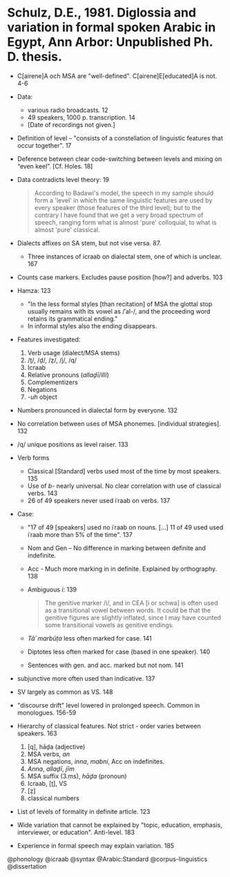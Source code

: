 # Schulz, D.E., 1981. Diglossia and variation in formal spoken Arabic in Egypt, Ann Arbor: Unpublished Ph. D. thesis.

- C[airene]A och MSA are "well-defined". C[airene]E[educated]A is not. 4-6

- Data: 
  - various radio broadcasts. 12
  - 49 speakers, 1000 p. transcription. 14
  - [Date of recordings not given.]

- Definition of level – "consists of a constellation of linguistic features that occur together". 17

- Deference between clear code-switching between levels and mixing on “even keel”. [Cf. Holes. 18]

- Data contradicts level theory: 19 

  > According to Badawi's model, the speech in my sample should form a 'level' in which the same linguistic features are used by every speaker (those features of the third level); but to the contrary I have found that we get a very broad spectrum of speech, ranging form what is almost 'pure' colloquial, to what is almost 'pure' classical.

- Dialects affixes on SA stem, but not vise versa. 87. 
  - Three instances of icraab on dialectal stem, one of which is unclear. 167

- Counts case markers. Excludes pause position [how?] and adverbs. 103

- Hamza: 123
  - "In the less formal styles [than recitation] of MSA the glottal stop usually remains with its vowel as /ʾal-/, and the proceeding word retains its grammatical ending."
  - In informal styles also the ending disappears.

- Features investigated:
  1. Verb usage (dialect/MSA stems)
  2. /ṯ/, /ḏ/, /ẓ/, /j/, /q/
  3. Icraab
  4. Relative pronouns (*allaḏī/illi*)
  5. Complementizers
  6. Negations
  7. *-uh* object

- Numbers pronounced in dialectal form by everyone. 132

- No correlation between uses of MSA phonemes. [individual strategies]. 132

- /q/ unique positions as level raiser. 133

- Verb forms
  - Classical [Standard] verbs used most of the time by most speakers. 135
  - Use of *b-* nearly universal. No clear correlation with use of classical verbs. 143
  - 26 of 49 speakers never used iʿraab on verbs. 137

- Case:
  - "17 of 49 [speakers] used no iʿraab on nouns. [...] 11 of 49 used used iʿraab more than 5% of the time". 137
  - Nom and Gen – No difference in marking between definite and indefinite. 
  - Acc - Much more marking in in definite. Explained by orthography. 138
  - Ambiguous *i*: 139
    
    > The genitive marker /i/, and in CEA [i or schwa] is often used as a transitional vowel between words. It could be that the genitive figures are slightly inflated, since I may have counted some transitional vowels as genitive endings.

  - *Tāʾ marbūṭa* less often marked for case. 141
  - Diptotes less often marked for case (based in one speaker). 140
  - Sentences with gen. and acc. marked but not nom. 141

- subjunctive more often used than indicative. 137

- SV largely as common as VS. 148

- "discourse drift" level lowered in prolonged speech. Common in monologues. 156-59

- Hierarchy of classical features. Not strict - order varies between speakers. 163
  1. [q], hāḏa (adjective)
  2. MSA verbs, *an*
  3. MSA negations, *inna*, *mabni*, Acc on indefinites.
  4. *Anna*, *allaḏī*, *jīm*
  5. MSA suffix (3.ms), *hāḏa* (pronoun)
  6. Icraab, [ṯ], VS
  7. [ẓ]
  8. classical numbers

- List of levels of formality in definite article. 123

- Wide variation that cannot be explained by "topic, education, emphasis, interviewer, or education". Anti-level. 183

- Experience in formal speech may explain variation. 185

@phonology
@icraab
@syntax
@Arabic:Standard
@corpus-linguistics
@dissertation
